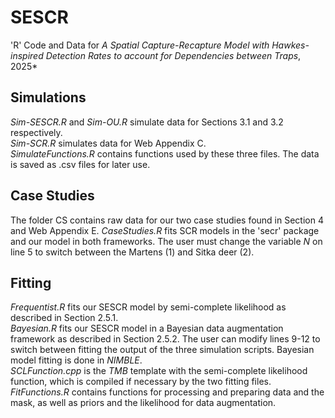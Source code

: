 # SESCR
'R' Code and Data for *A Spatial Capture-Recapture Model with Hawkes-inspired Detection Rates to account for Dependencies between Traps*, 2025*

## Simulations
*Sim-SESCR.R* and *Sim-OU.R* simulate data for Sections 3.1 and 3.2 respectively.<br/> 
*Sim-SCR.R* simulates data for Web Appendix C.<br/>
*SimulateFunctions.R* contains functions used by these three files. 
The data is saved as .csv files for later use. 

## Case Studies
The folder CS contains raw data for our two case studies found in Section 4 and Web Appendix E.
*CaseStudies.R* fits SCR models in the 'secr' package and our model in both frameworks.
The user must change the variable *N* on line 5 to switch between the Martens (1) and Sitka deer (2).

## Fitting
*Frequentist.R* fits our SESCR model by semi-complete likelihood as described in Section 2.5.1.<br/> 
*Bayesian.R* fits our SESCR model in a Bayesian data augmentation framework as described in Section 2.5.2.
The user can modify lines 9-12 to switch between fitting the output of the three simulation scripts.
Bayesian model fitting is done in *NIMBLE*.<br/>
*SCLFunction.cpp* is the *TMB* template with the semi-complete likelihood function, which is compiled if necessary by the two fitting files.<br/>
*FitFunctions.R* contains functions for processing and preparing data and the mask, as well as priors and the likelihood for data augmentation.



